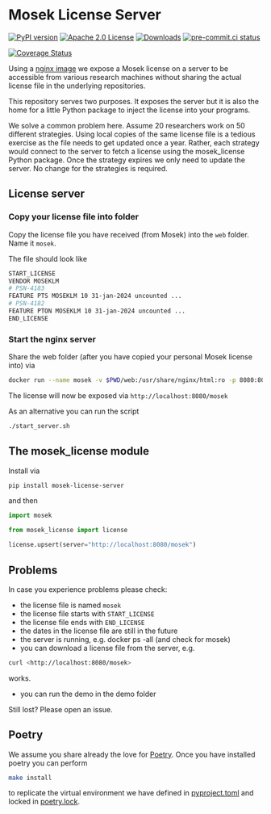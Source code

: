 # Mosek License Server

[![PyPI version](https://badge.fury.io/py/mosek-license-server.svg)](https://badge.fury.io/py/mosek-license-server)
[![Apache 2.0 License](https://img.shields.io/badge/License-APACHEv2-brightgreen.svg)](https://github.com/tschm/mosek-license-server/blob/main/LICENSE)
[![Downloads](https://static.pepy.tech/personalized-badge/mosek-license-server?period=month&units=international_system&left_color=black&right_color=orange&left_text=PyPI%20downloads%20per%20month)](https://pepy.tech/project/mosek-license-server)
[![pre-commit.ci status](https://results.pre-commit.ci/badge/github/tschm/mosek-license-server/main.svg)](https://results.pre-commit.ci/latest/github/tschm/mosek-license-server/main)

[![Coverage Status](https://coveralls.io/repos/github/tschm/mosek-license-server/badge.png?branch=main)](https://coveralls.io/github/tschm/mosek-license-server?branch=main)

Using a [nginx image](https://hub.docker.com/_/nginx/) we expose a Mosek license
on a server to be accessible from various research machines without sharing the actual
license file in the underlying repositories.

This repository serves two purposes. It exposes the server but it is also the home
for a little Python package to inject the license into your programs.

We solve a common problem here. Assume $20$ researchers work on $50$ different strategies.
Using local copies of the same license file is a tedious exercise as
the file needs to get updated once a year.
Rather, each strategy would connect to the server to fetch a license using the mosek_license
Python package. Once the strategy expires we only need to update the server.
No change for the strategies is required.

## License server

### Copy your license file into folder

Copy the license file you have received (from Mosek) into the `web` folder.
Name it `mosek`.

The file should look like

```bash
START_LICENSE
VENDOR MOSEKLM
# PSN-4183
FEATURE PTS MOSEKLM 10 31-jan-2024 uncounted ...
# PSN-4182
FEATURE PTON MOSEKLM 10 31-jan-2024 uncounted ...
END_LICENSE
```

### Start the nginx server

Share the web folder (after you have copied your personal Mosek license into)
via

```bash
docker run --name mosek -v $PWD/web:/usr/share/nginx/html:ro -p 8080:80 -d nginx
```

The license will now be exposed via `http://localhost:8080/mosek`

As an alternative you can run the script

```bash
./start_server.sh
```

## The mosek_license module

Install via

```bash
pip install mosek-license-server
```

and then

```python
import mosek

from mosek_license import license

license.upsert(server="http://localhost:8080/mosek")
```

## Problems

In case you experience problems please check:

- the license file is named `mosek`
- the license file starts with `START_LICENSE`
- the license file ends with `END_LICENSE`
- the dates in the license file are still in the future
- the server is running, e.g. docker ps -all (and check for mosek)
- you can download a license file from the server, e.g.

```bash
curl <http://localhost:8080/mosek>
```

works.

- you can run the demo in the demo folder

Still lost? Please open an issue.

## Poetry

We assume you share already the love for [Poetry](https://python-poetry.org).
Once you have installed poetry you can perform

```bash
make install
```

to replicate the virtual environment we have defined in [pyproject.toml](pyproject.toml)
and locked in [poetry.lock](poetry.lock).
